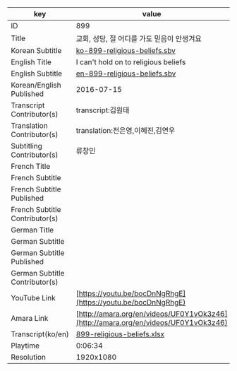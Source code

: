 |  key  |  value  |
|-------|---------|
| ID            | 899 |
| Title         | 교회, 성당, 절 어디를 가도 믿음이 안생겨요 |
| Korean Subtitle | [ko-899-religious-beliefs.sbv](https://github.com/jungtosociety/dharma-qna/raw/master/sub/899/ko-899-religious-beliefs.sbv) |
| English Title | I can't hold on to religious beliefs  |
| English Subtitle | [en-899-religious-beliefs.sbv](https://github.com/jungtosociety/dharma-qna/raw/master/sub/899/en-899-religious-beliefs.sbv) |
| Korean/English Published     | 2016-07-15 |
| Transcript Contributor(s)   | transcript:김원태 |
| Translation Contributor(s)   | translation:전은영,이혜진,김연우 |
| Subtitling Contributor(s)   | 류창민 |
| French Title |  |
| French Subtitle |  |
| French Subtitle Published |  |
| French Subtitle Contributor(s) |  |
| German Title |  |
| German Subtitle |  |
| German Subtitle Published |  |
| German Subtitle Contributor(s) |  |
| YouTube Link  | [https://youtu.be/bocDnNgRhgE](https://youtu.be/bocDnNgRhgE) |
| Amara Link    | [http://amara.org/en/videos/UF0Y1vOk3z46](http://amara.org/en/videos/UF0Y1vOk3z46) |
| Transcript(ko/en) | [899-religious-beliefs.xlsx](https://github.com/jungtosociety/dharma-qna/raw/master/sub/899/899-religious-beliefs.xlsx) |
| Playtime | 0:06:34 |
| Resolution | 1920x1080|
